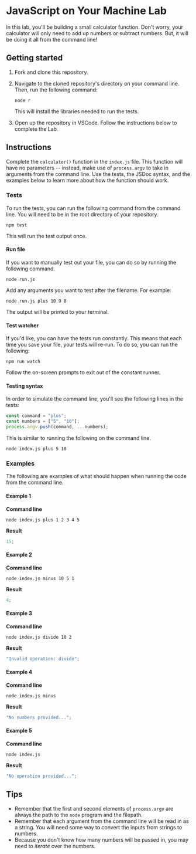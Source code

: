 # JavaScript on Your Machine Lab

In this lab, you'll be building a small calculator function. Don't worry, your calculator will only need to add up numbers or subtract numbers. But, it will be doing it all from the command line!

## Getting started

1. Fork and clone this repository.

1. Navigate to the cloned repository's directory on your command line. Then, run the following command:

   ```
   node r
   ```

   This will install the libraries needed to run the tests.

1. Open up the repository in VSCode. Follow the instructions below to complete the Lab.

## Instructions

Complete the `calculator()` function in the `index.js` file. This function will have no parameters -- instead, make use of `process.argv` to take in arguments from the command line. Use the tests, the JSDoc syntax, and the examples below to learn more about how the function should work.

### Tests

To run the tests, you can run the following command from the command line. You will need to be in the root directory of your repository.

```
npm test
```

This will run the test output once.

#### Run file

If you want to manually test out your file, you can do so by running the following command.

```
node run.js
```

Add any arguments you want to test after the filename. For example:

```
node run.js plus 10 9 8
```

The output will be printed to your terminal.

#### Test watcher

If you'd like, you can have the tests run constantly. This means that each time you save your file, your tests will re-run. To do so, you can run the following:

```
npm run watch
```

Follow the on-screen prompts to exit out of the constant runner.

#### Testing syntax

In order to simulate the command line, you'll see the following lines in the tests:

```js
const command = "plus";
const numbers = ["5", "10"];
process.argv.push(command, ...numbers);
```

This is similar to running the following on the command line.

```
node index.js plus 5 10
```

### Examples

The following are examples of what should happen when running the code from the command line.

#### Example 1

**Command line**

```
node index.js plus 1 2 3 4 5
```

**Result**

```js
15;
```

#### Example 2

**Command line**

```
node index.js minus 10 5 1
```

**Result**

```js
4;
```

#### Example 3

**Command line**

```
node index.js divide 10 2
```

**Result**

```js
"Invalid operation: divide";
```

#### Example 4

**Command line**

```
node index.js minus
```

**Result**

```js
"No numbers provided...";
```

#### Example 5

**Command line**

```
node index.js
```

**Result**

```js
"No operation provided...";
```

## Tips

- Remember that the first and second elements of `process.argv` are always the path to the `node` program and the filepath.
- Remember that each argument from the command line will be read in as a string. You will need some way to convert the inputs from strings to numbers.
- Because you don't know how many numbers will be passed in, you may need to _iterate_ over the numbers.
